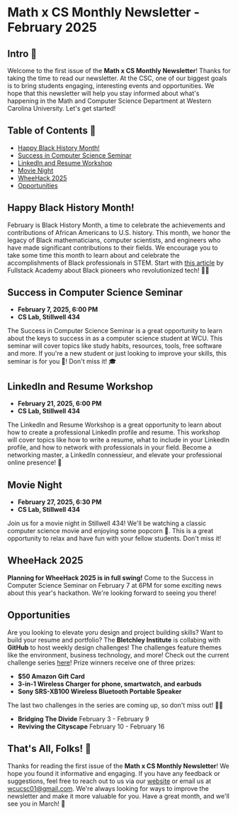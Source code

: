 # Math x CS Monthly Newsletter - February 2025

## Intro 🚀

Welcome to the first issue of the **Math x CS Monthly Newsletter**! Thanks for taking the time to read our newsletter. At the CSC, one of our biggest goals is to bring students engaging, interesting events and opportunities. We hope that this newsletter will help you stay informed about what's happening in the Math and Computer Science Department at Western Carolina University. Let's get started!

## Table of Contents 📖

-   [Happy Black History Month!](#happy-black-history-month)
-   [Success in Computer Science Seminar](#success-in-computer-science-seminar)
-   [LinkedIn and Resume Workshop](#linkedin-and-resume-workshop)
-   [Movie Night](#movie-night)
-   [WheeHack 2025](#wheehack-2025)
-   [Opportunities](#opportunities)

## Happy Black History Month!

February is Black History Month, a time to celebrate the achievements and contributions of African Americans to U.S. history. This month, we honor the legacy of Black mathematicians, computer scientists, and engineers who have made significant contributions to their fields. We encourage you to take some time this month to learn about and celebrate the accomplishments of Black professionals in STEM. Start with [this article](https://www.fullstackacademy.com/blog/black-pioneers-who-revolutionized-tech) by Fullstack Academy about Black pioneers who revolutionized tech! ✊🏾

## Success in Computer Science Seminar

-   **February 7, 2025, 6:00 PM**
-   **CS Lab, Stillwell 434**

The Success in Computer Science Seminar is a great opportunity to learn about the keys to success in as a computer science student at WCU. This seminar will cover topics like study habits, resources, tools, free software and more. If you're a new student or just looking to improve your skills, this seminar is for you 🫵! Don't miss it! 🎓

## LinkedIn and Resume Workshop

-   **February 21, 2025, 6:00 PM**
-   **CS Lab, Stillwell 434**

The LinkedIn and Resume Workshop is a great opportunity to learn about how to create a professional LinkedIn profile and resume. This workshop will cover topics like how to write a resume, what to include in your LinkedIn profile, and how to network with professionals in your field. Become a networking master, a LinkedIn connessieur, and elevate your professional online presence! 📝

## Movie Night

-   **February 27, 2025, 6:30 PM**
-   **CS Lab, Stillwell 434**

Join us for a movie night in Stillwell 434! We'll be watching a classic computer science movie and enjoying some popcorn 🍿. This is a great opportunity to relax and have fun with your fellow students. Don't miss it!

## WheeHack 2025

**Planning for WheeHack 2025 is in full swing!** Come to the Success in Computer Science Seminar on February 7 at 6PM for some exciting news about this year's hackathon. We're looking forward to seeing you there!

## Opportunities

Are you looking to elevate yoru design and project building skills? Want to build your resume and portfolio? The **Bletchley Institute** is collabing with **GitHub** to host weekly design challenges! The challenges feature themes like the environment, business technology, and more! Check out the current challenge series [here](https://www.bletchley.org/waypoints/sustainable-futures-waypoint-3-the-decaying-cities-of-astraeus)! Prize winners receive one of three prizes:

-   **$50 Amazon Gift Card**
-   **3-in-1 Wireless Charger for phone, smartwatch, and earbuds**
-   **Sony SRS-XB100 Wireless Bluetooth Portable Speaker**

The last two challenges in the series are coming up, so don't miss out! 🏋️‍♂️

-   **Bridging The Divide** February 3 - February 9
-   **Reviving the Cityscape** February 10 - February 16

## That's All, Folks! 🎉

Thanks for reading the first issue of the **Math x CS Monthly Newsletter**! We hope you found it informative and engaging. If you have any feedback or suggestions, feel free to reach out to us via our [website](https://cscwcu.org/contact) or email us at [wcucsc01@gmail.com](mailto:wcucsc01@gmail.com). We're always looking for ways to improve the newsletter and make it more valuable for you. Have a great month, and we'll see you in March! 🌟
